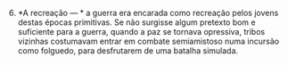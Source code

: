﻿6. *A recreação — * a guerra era encarada como recreação pelos jovens destas épocas primitivas. Se não surgisse algum pretexto bom e suficiente para a guerra, quando a paz se tornava opressiva, tribos vizinhas costumavam entrar em combate semiamistoso numa incursão como folguedo, para desfrutarem de uma batalha simulada.